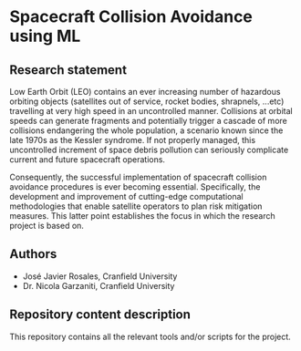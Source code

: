 # Spacecraft Collision Avoidance using ML
## Research statement
Low Earth Orbit (LEO) contains an ever increasing number of hazardous orbiting objects (satellites out of service, rocket bodies, shrapnels, ...etc) travelling at very high speed in an uncontrolled manner. Collisions at orbital speeds can generate fragments and potentially trigger a cascade of more collisions endangering the whole population, a scenario known since the late 1970s as the Kessler syndrome. If not properly managed, this uncontrolled increment of space debris pollution can seriously complicate current and future spacecraft operations. 

Consequently, the successful implementation of spacecraft collision avoidance procedures is ever becoming essential. Specifically, the development and improvement of cutting-edge computational methodologies that enable satellite operators to plan risk mitigation measures. This latter point establishes the focus in which the research project is based on.

## Authors

* José Javier Rosales, Cranfield University
* Dr. Nicola Garzaniti, Cranfield University

## Repository content description
 This repository contains all the relevant tools and/or scripts for the project.